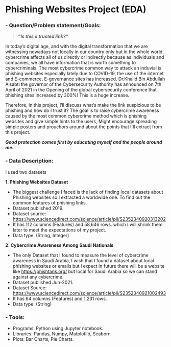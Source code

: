 # Phishing Websites Project (EDA)

### 

### - **Question/Problem statement/Goals:**

> _**“Is this a trusted link?”**_

In today’s digital age, and with the digital transformation that we are witnessing nowadays not locally in our country only but in the whole world, cybercrime affects all of us directly or indirectly because as individuals and companies, we all have information that is worth something to cybercriminals.
The most cybercrime common way to attack an induvial is phishing websites especially lately due to COVID-19, the use of the internet and E-commerce, E-governance sites has increased.
Dr.Khalid Bin Abdullah Alsabti the governor of the Cybersecurity Authority has announced on 7th April of 2021 in the Opening of the global cybersecurity conference that phishing sites increased by 300%! This is a huge increase.

Therefore, in this project, I’ll discuss what’s make the link suspicious to be phishing and how do I trust it?
The goal is to raise cybercrime awareness caused by the most common cybercrime method which is phishing websites and give simple hints to the users, Might encourage spreading simple posters and prouchors around about the points that I'll extract from this project. 

_**Good protection comes first by educating myself and the people around me.**_

### - **Data Description:**

I used two datasets

**1.	Phishing Websites Dataset**

-	The biggest challenge I faced is the lack of finding local datasets about Phishing websites so I extracted a worldwide one. To find out the common features of phishing links.
-	Dataset published 2019.
-	Dataset source: https://www.sciencedirect.com/science/article/pii/S2352340920313202
-	It has 112 columns (Features) and 58,646 rows. which I will shrink them later to meet the expectations of my project.
-	Data type: (String, Integer)

**2.	Cybercrime Awareness Among Saudi Nationals**

-	The only Dataset that I found to measure the level of cybercrime awareness in Saudi Arabia, I wish that I found a dataset about local phishing websites or emails but I expect in future there will be a website like https://phishtank.org/ but local for Saudi Arabia so we can stand against any cybercrime.
-	Dataset published Jun-2021.
-	Dataset Source: https://www.sciencedirect.com/science/article/pii/S2352340921002493
-	It has 64 columns (Features) and 1,231 rows.
-	Data type: (String)

### - **Tools:**

-	Programs: Python using Jupyter notebook.
-	Libraries: Pandas, Numpy, Matplotlib, Seaborn
-	Plots: Bar Charts, Pie Charts.


